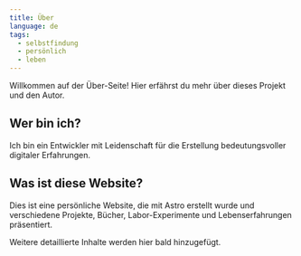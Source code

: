 ```yaml
---
title: Über
language: de
tags:
  - selbstfindung
  - persönlich
  - leben
---
```


Willkommen auf der Über-Seite! Hier erfährst du mehr über dieses Projekt und den Autor.

## Wer bin ich?

Ich bin ein Entwickler mit Leidenschaft für die Erstellung bedeutungsvoller digitaler Erfahrungen.

## Was ist diese Website?

Dies ist eine persönliche Website, die mit Astro erstellt wurde und verschiedene Projekte, Bücher, Labor-Experimente und Lebenserfahrungen präsentiert.

Weitere detaillierte Inhalte werden hier bald hinzugefügt.
